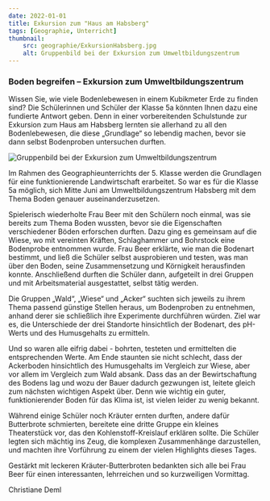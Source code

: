 ```yaml
---
date: 2022-01-01
title: Exkursion zum "Haus am Habsberg"
tags: [Geographie, Unterricht]
thumbnail: 
    src: geographie/ExkursionHabsberg.jpg
    alt: Gruppenbild bei der Exkursion zum Umweltbildungszentrum
---
```


### Boden begreifen – Exkursion zum Umweltbildungszentrum

Wissen Sie, wie viele Bodenlebewesen in einem Kubikmeter Erde zu finden sind? Die Schülerinnen und Schüler der Klasse 5a könnten Ihnen dazu eine fundierte Antwort geben. Denn in einer vorbereitenden Schulstunde zur Exkursion zum Haus am Habsberg lernten sie allerhand zu all den Bodenlebewesen, die diese „Grundlage“ so lebendig machen, bevor sie dann selbst Bodenproben untersuchen durften.

![Gruppenbild bei der Exkursion zum Umweltbildungszentrum](images/geographie/ExkursionHabsberg.jpg)

Im Rahmen des Geographieunterrichts der 5. Klasse werden die Grundlagen für eine funktionierende Landwirtschaft erarbeitet. So war es für die Klasse 5a möglich, sich Mitte Juni am Umweltbildungszentrum Habsberg mit dem Thema Boden genauer auseinanderzusetzen. 

Spielerisch wiederholte Frau Beer mit den Schülern noch einmal, was sie bereits zum Thema Boden wussten, bevor sie die Eigenschaften verschiedener Böden erforschen durften. Dazu ging es gemeinsam auf die Wiese, wo mit vereinten Kräften, Schlaghammer und Bohrstock eine Bodenprobe entnommen wurde. Frau Beer erklärte, wie man die Bodenart bestimmt, und ließ die Schüler selbst ausprobieren und testen, was man über den Boden, seine Zusammensetzung und Körnigkeit herausfinden konnte. Anschließend durften die Schüler dann, aufgeteilt in drei Gruppen und mit Arbeitsmaterial ausgestattet, selbst tätig werden. 

Die Gruppen „Wald“, „Wiese“ und „Acker“ suchten sich jeweils zu ihrem Thema passend günstige Stellen heraus, um Bodenproben zu entnehmen, anhand derer sie schließlich ihre Experimente durchführen würden. Ziel war es, die Unterschiede der drei Standorte hinsichtlich der Bodenart, des pH-Werts und des Humusgehalts zu ermitteln. 

Und so waren alle eifrig dabei - bohrten, testeten und ermittelten die entsprechenden Werte. Am Ende staunten sie nicht schlecht, dass der Ackerboden hinsichtlich des Humusgehalts im Vergleich zur Wiese, aber vor allem im Vergleich zum Wald absank. Dass das an der Bewirtschaftung des Bodens lag und wozu der Bauer dadurch gezwungen ist, leitete gleich zum nächsten wichtigen Aspekt über. Denn wie wichtig ein guter, funktionierender Boden für das Klima ist, ist vielen leider zu wenig bekannt.

Während einige Schüler noch Kräuter ernten durften, andere dafür Butterbrote schmierten, bereitete eine dritte Gruppe ein kleines Theaterstück vor, das den Kohlenstoff-Kreislauf erklären sollte. Die Schüler legten sich mächtig ins Zeug, die komplexen Zusammenhänge darzustellen, und machten ihre Vorführung zu einem der vielen Highlights dieses Tages.

Gestärkt mit leckeren Kräuter-Butterbroten bedankten sich alle bei Frau Beer für einen interessanten, lehrreichen und so kurzweiligen Vormittag.

Christiane Deml

